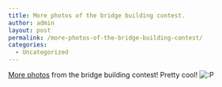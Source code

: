 ```yaml
---
title: More photos of the bridge building contest.
author: admin
layout: post
permalink: /more-photos-of-the-bridge-building-contest/
categories:
  - Uncategorized
---
```

[More photos][1] from the bridge building contest! Pretty cool! <img src="http://blog.lotas-smartman.net/wp-includes/images/smilies/icon_razz.gif" alt=":P" class="wp-smiley" />

 [1]: http://www.lotas-smartman.net/photos/index.php?g=bridge&f=